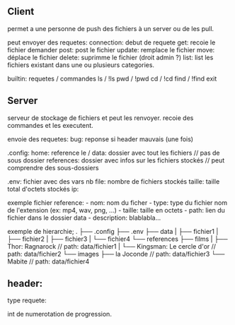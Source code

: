 ## Client

permet a une personne de push des fichiers à un server ou de les pull.

peut envoyer des requetes:
connection: 	debut de requete
get:		recoie le fichier demander
post:		post le fichier
update:		remplace le fichier
move:		déplace le fichier
delete:		suprimme le fichier (droit admin ?)
list:		list les fichiers existant dans une ou plusieurs categories.

builtin:
requetes / commandes
ls / !ls
pwd / !pwd
cd / !cd
find / !find
exit

## Server

serveur de stockage de fichiers et peut les renvoyer.
recoie des commandes et les executent.

envoie des requetes:
bug:	reponse si header mauvais (une fois)

.config:
home:		reference le /
data:		dossier avec tout les fichiers // pas de sous dossier
references:	dossier avec infos sur les fichiers stockés // peut comprendre des sous-dossiers


.env:		fichier avec des vars
nb file:	nombre de fichiers stockés
taille:		taille total d'octets stockés
ip:


exemple fichier reference:
	-	nom:		nom du ficher
	-	type:		type du fichier nom de l'extension (ex: mp4, wav, png, ...)
	-	taille:		taille en octets
	-	path:		lien du fichier dans le dossier data
	-	description:	blablabla...


exemple de hierarchie;
.
├── .config
├── .env
├── data
|   ├── fichier1
|   ├── fichier2
|   ├── fichier3
|   └── fichier4
└── references
    ├── films
    |   ├── Thor: Ragnarock		// path: data/fichier1
    |   └── Kingsman: Le cercle d'or	// path: data/fichier2
    └── images
        ├── la Joconde			// path: data/fichier3
        └── Mabite			// path: data/fichier4

## header:
type requete:

int de numerotation de progression.
